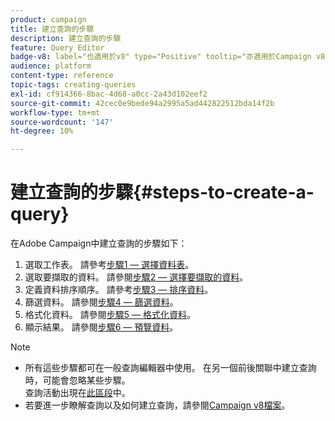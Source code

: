 ```yaml
---
product: campaign
title: 建立查詢的步驟
description: 建立查詢的步驟
feature: Query Editor
badge-v8: label="也適用於v8" type="Positive" tooltip="亦適用於Campaign v8"
audience: platform
content-type: reference
topic-tags: creating-queries
exl-id: cf914366-8bac-4d68-a0cc-2a43d102eef2
source-git-commit: 42cec0e9bede94a2995a5ad442822512bda14f2b
workflow-type: tm+mt
source-wordcount: '147'
ht-degree: 10%

---
```


# 建立查詢的步驟{#steps-to-create-a-query}



在Adobe Campaign中建立查詢的步驟如下：

1. 選取工作表。 請參考[步驟1 — 選擇資料表](#step-1---choose-a-table)。
1. 選取要擷取的資料。 請參閱[步驟2 — 選擇要擷取的資料](#step-2---choose-data-to-extract)。
1. 定義資料排序順序。 請參考[步驟3 — 排序資料](#step-3---sort-data)。
1. 篩選資料。 請參閱[步驟4 — 篩選資料](#step-4---filter-data)。
1. 格式化資料。 請參閱[步驟5 — 格式化資料](#step-5---format-data)。
1. 顯示結果。 請參閱[步驟6 — 預覽資料](#step-6---preview-data)。

>[!NOTE]
>
>* 所有這些步驟都可在一般查詢編輯器中使用。 在另一個前後關聯中建立查詢時，可能會忽略某些步驟。\
>查詢活動出現在[此區段](../../workflow/using/query.md)中。
>* 若要進一步瞭解查詢以及如何建立查詢，請參閱[Campaign v8檔案](../../workflow/using/query.md)。

<!--
## Step 1 - Choose a table {#step-1---choose-a-table}

Select the table containing the data you want to query in the **[!UICONTROL Document type]** window. If necessary, filter the data using the filter field or the **[!UICONTROL Filters]** button.

![](assets/query_editor_nveau_21.png)

## Step 2 - Choose data to extract {#step-2---choose-data-to-extract}

In the **[!UICONTROL Data to extract]** window, select the data to display: these fields will make up the output columns.

For example, select **[!UICONTROL Age]**, **[!UICONTROL Primary key]**, **[!UICONTROL Email domain]** and **[!UICONTROL City]**. The results will be organized based on this selection. Use the blue arrows to the right of the window to change the column order.

![](assets/query_editor_nveau_01.png)

You can edit an expression by inserting a formula into it or running a process on an aggregate function. To do this, click the **[!UICONTROL Expression]** column field, then select **[!UICONTROL Edit expression]**.

![](assets/query_editor_nveau_97.png)

It is possible to group output column data: to do this, check **[!UICONTROL Yes]** in the **[!UICONTROL Group]** column of the **[!UICONTROL Data to extract]** window. This function generates a result around the checked grouping axis. An example of a query with grouping is available in [this section](../../workflow/using/querying-delivery-information.md).

![](assets/query_editor_nveau_56.png)

* The **[!UICONTROL Handle groupings (GROUP BY + HAVING)]** function lets you "group by" and select what has been grouped ("having"). This function applies to all fields in the output column. For example, this option lets you group all choices of an output column and recover a specific type of information, such as recipients between 35 and 50.

  For more on this, refer to [this section](../../workflow/using/querying-using-grouping-management.md).

* The **[!UICONTROL Remove duplicate rows (DISTINCT)]** function lets you deduplicate identical results obtained in the output column. For example, if you take a census by selecting the Last name, First name and Email fields in the output column, those with identical data will be eliminated, since it means the same contact has been entered several times in the database: only one result will be taken into account.

## Step 3 - Sort data {#step-3---sort-data}

The **[!UICONTROL Sorting]** window lets you sort column content. Use the arrows to change the column order:

* The **[!UICONTROL Sorting]** column enables a simple sort and arranges column content from A to Z or in ascending order.
* The **[!UICONTROL Descending sort]** arranges the content from Z to A and in descending order. This is useful for viewing record sales for example: the highest figures are shown at the top of the list.

In this example, the data is sorted in ascending order based on recipient age.

![](assets/query_editor_nveau_57.png)

## Step 4 - Filter data {#step-4---filter-data}

The query editor lets you filter data to refine your search.

The filters offered depend on the table which the query concerns.

![](assets/query_editor_nveau_09.png)

Once you select the **[!UICONTROL Filtering conditions]** you will access the **[!UICONTROL Target elements]** section: this lets you define how to filter the data to collect.

* To create a new filter, select the fields, operators and values required for creating the formula to be verified in order for data to be selected. It's possible to combine several conditions (for more on this, refer to [Defining filter conditions](../../platform/using/defining-filter-conditions.md)).
* To use previously saved filters, open the drop-down list by clicking the **[!UICONTROL Add]** button, click **[!UICONTROL Predefined filter]** and select the one you want.

  ![](assets/query_editor_15.png)

* The filters created in the **[!UICONTROL Generic query editor]** are available in other query applications and vice versa. To save a filter, click the **[!UICONTROL Save]** icon.

  >[!NOTE]
  >
  >For more on creating and using filters, refer to [Filtering options](../../platform/using/filtering-options.md).

As shown in the following example, to recover all English-speaking recipients, select: "recipient language **equal to** EN".

![](assets/query_editor_nveau_89.png)

>[!NOTE]
>
>You can directly access an option by typing the following formula in the **Value** field: **$(options:OPTION_NAME)**.

Click the **[!UICONTROL Preview]** tab to view the result of the filtering condition. In this case, all English-speaking recipients are displayed with their name, first name and email address.

![](assets/query_editor_nveau_98.png)

Users familiar with SQL language can click **[!UICONTROL Generate SQL query]** to view the query in SQL.

![](assets/query_editor_nveau_99.png)

## Step 5 - Format data {#step-5---format-data}

Once you have configured the restriction filters, you will access the **[!UICONTROL Data formatting]** window. This window lets you re-arrange output columns, transform data, and change the upper/lower case of the column labels. It also lets you apply a formula to the final result using a calculated field.

>[!NOTE]
>
>For more information on the types of calculated fields, refer to [Creating calculated fields](../../platform/using/defining-filter-conditions.md#creating-calculated-fields).

Unchecked columns will not be shown in the data preview window.

![](assets/query_editor_nveau_10.png)

The **[!UICONTROL Transformation]** column lets you change a column label to upper or lower case. Select the column and click in the **[!UICONTROL Transformation]** column. You can choose:

* **[!UICONTROL Switch to lower case]**,
* **[!UICONTROL Switch to upper case]**, 
* **[!UICONTROL First letter in upper case]**.

![](assets/query_editor_nveau_42.png)

## Step 6 - Preview data {#step-6---preview-data}

The **[!UICONTROL Data preview]** window is the last stage. Click **[!UICONTROL Start the preview of the data]** to get your query result. It is available in columns or in XML format. Click the **[!UICONTROL Generated SQL queries]** tab to view the query in SQL format.

In this example, data is sorted in ascending order based on recipient age.

![](assets/query_editor_nveau_11.png)

>[!NOTE]
>
>By default, only the first 200 lines are displayed in the **[!UICONTROL Data preview]** window. To change this, enter a number in the **[!UICONTROL Lines to display]** box and click **[!UICONTROL Start the preview of the data]**.

-->